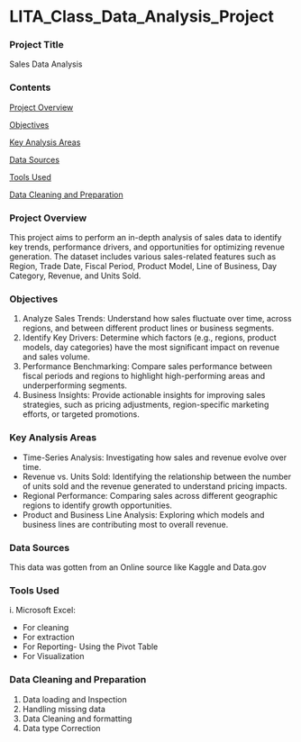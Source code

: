# LITA_Class_Data_Analysis_Project

### Project Title  
Sales Data Analysis
### Contents
[Project Overview ](#Project-Overview)

[Objectives](#Objectives)

[Key Analysis Areas](Key-Analysis-Areas)

[Data Sources](#Data-Sources)

[Tools Used](#Tools-Used)

[Data Cleaning and Preparation](#Data-Cleaning-and-Preparation)



### Project Overview 
This project aims to perform an in-depth analysis of sales data to identify key trends, performance drivers, and opportunities for optimizing revenue generation. The dataset includes various sales-related features such as Region, Trade Date, Fiscal Period, Product Model, Line of Business, Day Category, Revenue, and Units Sold.

### Objectives 
1. Analyze Sales Trends: Understand how sales fluctuate over time, across regions, and between different product lines or business segments.
2. Identify Key Drivers: Determine which factors (e.g., regions, product models, day categories) have the most significant impact on revenue and sales volume.
3. Performance Benchmarking: Compare sales performance between fiscal periods and regions to highlight high-performing areas and underperforming segments.
4. Business Insights: Provide actionable insights for improving sales strategies, such as pricing adjustments, region-specific marketing efforts, or targeted promotions.

### Key Analysis Areas 
- Time-Series Analysis: Investigating how sales and revenue evolve over time.
- Revenue vs. Units Sold: Identifying the relationship between the number of units sold and the revenue generated to understand pricing impacts.
- Regional Performance: Comparing sales across different geographic regions to identify growth opportunities.
- Product and Business Line Analysis: Exploring which models and business lines are contributing most to overall revenue.


### Data Sources 
This data was gotten from an Online source like Kaggle and Data.gov

### Tools Used 
i.  Microsoft Excel:
- For cleaning
- For extraction
- For Reporting- Using the Pivot Table
- For Visualization 



### Data Cleaning and Preparation
1. Data loading and Inspection
2. Handling missing data
3. Data Cleaning and formatting
4. Data type Correction

### 










